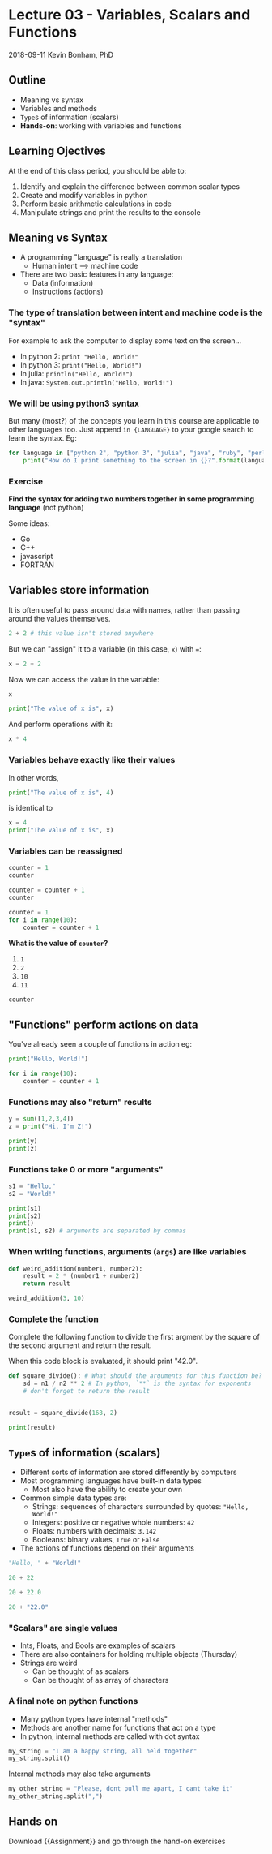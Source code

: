 # Lecture 03 - Variables, Scalars and Functions

2018-09-11
Kevin Bonham, PhD

## Outline

- Meaning vs syntax
- Variables and methods
- `Type`s of information (scalars)
- **Hands-on**: working with variables and functions

## Learning Ojectives

At the end of this class period, you should be able to:
1. Identify and explain the difference between common scalar types
2. Create and modify variables in python
3. Perform basic arithmetic calculations in code
4. Manipulate strings and print the results to the console

## Meaning vs Syntax

- A programming "language" is really a translation
  - Human intent --> machine code
- There are two basic features in any language:
  - Data (information)
  - Instructions (actions)

### The type of translation between intent and machine code is the "syntax"

For example to ask the computer to display some text on the screen...

- In python 2: `print "Hello, World!"`
- In python 3: `print("Hello, World!")`
- In julia: `println("Hello, World!")`
- In java: `System.out.println("Hello, World!")`

### We will be using python3 syntax

But many (most?) of the concepts you learn in this course
are applicable to other languages too.
Just append `in {LANGUAGE}` to your google search to learn the syntax. Eg:

```python
for language in ["python 2", "python 3", "julia", "java", "ruby", "perl"]:
    print("How do I print something to the screen in {}?".format(language))
```

### Exercise

**Find the syntax for adding two numbers together in some programming language**
(not python)

Some ideas:
- Go
- C++
- javascript
- FORTRAN

## Variables store information

It is often useful to pass around data with names,
rather than passing around the values themselves.

```python
2 + 2 # this value isn't stored anywhere
```

But we can "assign" it to a variable (in this case, `x`) with `=`:

```python
x = 2 + 2
```

Now we can access the value in the variable:

```python
x
```
```python
print("The value of x is", x)
```

And perform operations with it:

```python
x * 4
```

### Variables behave exactly like their values

In other words,

```python
print("The value of x is", 4)
```

is identical to

```python
x = 4
print("The value of x is", x)
```

### Variables can be reassigned

```py
counter = 1
counter
```

```py
counter = counter + 1
counter
```

```py
counter = 1
for i in range(10):
    counter = counter + 1
```

**What is the value of `counter`?**

1. `1`
2. `2`
3. `10`
4. `11`

```python
counter
```

## "Functions" perform actions on data

You've already seen a couple of functions in action eg:

```py
print("Hello, World!")

for i in range(10):
    counter = counter + 1
```

### Functions may also "return" results

```python
y = sum([1,2,3,4])
z = print("Hi, I'm Z!")
```

```python
print(y)
print(z)
```

### Functions take 0 or more "arguments"

```python
s1 = "Hello,"
s2 = "World!"

print(s1)
print(s2)
print()
print(s1, s2) # arguments are separated by commas
```

### When writing functions, arguments (`args`) are like variables

```python
def weird_addition(number1, number2):
    result = 2 * (number1 + number2)
    return result

weird_addition(3, 10)
```

### Complete the function

Complete the following function
to divide the first argment by the square of the second argument
and return the result.

When this code block is evaluated, it should print "42.0".


```python
def square_divide(): # What should the arguments for this function be?
    sd = n1 / n2 ** 2 # In python, `**` is the syntax for exponents
    # don't forget to return the result


result = square_divide(168, 2)

print(result)
```

## `Type`s of information (scalars)

- Different sorts of information are stored differently by computers
- Most programming languages have built-in data types
    - Most also have the ability to create your own
- Common simple data types are:
    - Strings: sequences of characters surrounded by quotes: `"Hello, World!"`
    - Integers: positive or negative whole numbers: `42`
    - Floats: numbers with decimals: `3.142`
    - Booleans: binary values, `True` or `False`
- The actions of functions depend on their arguments

```py
"Hello, " + "World!"
```

```py
20 + 22
```

```py
20 + 22.0
```

```py
20 + "22.0"
```

### "Scalars" are single values

- Ints, Floats, and Bools are examples of scalars
- There are also containers for holding multiple objects (Thursday)
- Strings are weird
    - Can be thought of as scalars
    - Can be thought of as array of characters

### A final note on python functions

- Many python types have internal "methods"
- Methods are another name for functions that act on a type
- In python, internal methods are called with dot syntax

```python
my_string = "I am a happy string, all held together"
my_string.split()
```

Internal methods may also take arguments

```python
my_other_string = "Please, dont pull me apart, I cant take it"
my_other_string.split(",")
```

## Hands on

Download {{Assignment}} and go through the hand-on exercises
